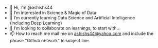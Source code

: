- 👋 Hi, I’m @ashishs44
- 👀 I’m interested in Science & Magic of Data
- 🌱 I’m currently learning Data Science and Artificial Intelligence (including Deep Learning)
- 💞️ I’m looking to collaborate on learnings, to start with..
- 📫 How to reach me mail me on ashishs44@yahoo.com and include the phrase "Github network" in subject line.

<!---
ashishs44/ashishs44 is a ✨ special ✨ repository because its `README.md` (this file) appears on your GitHub profile.
You can click the Preview link to take a look at your changes.
--->
    
